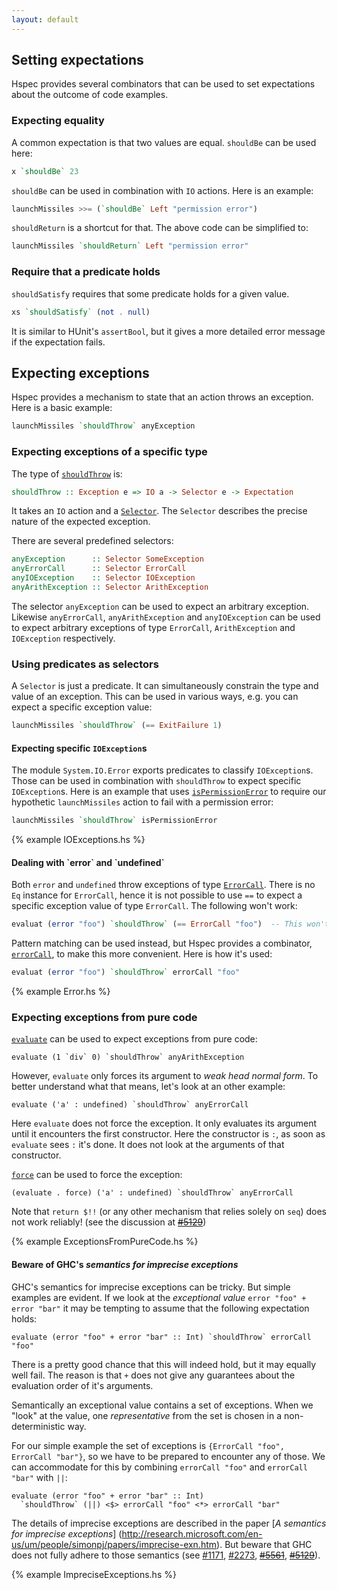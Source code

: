 ```yaml
---
layout: default
---
```


## Setting expectations

Hspec provides several combinators that can be used to set expectations about
the outcome of code examples.

### Expecting equality

A common expectation is that two values are equal.  `shouldBe` can be used
here:

```haskell
x `shouldBe` 23
```

`shouldBe` can be used in combination with `IO` actions.  Here is an example:

```haskell
launchMissiles >>= (`shouldBe` Left "permission error")
```

`shouldReturn` is a shortcut for that.  The above code can be simplified to:

```haskell
launchMissiles `shouldReturn` Left "permission error"
```

### Require that a predicate holds

`shouldSatisfy` requires that some predicate holds for a given value.

```haskell
xs `shouldSatisfy` (not . null)
```

It is similar to HUnit's `assertBool`, but it gives a more detailed error
message if the expectation fails.

## Expecting exceptions

Hspec provides a mechanism to state that an action throws an exception.  Here
is a basic example:

```haskell
launchMissiles `shouldThrow` anyException
```

### Expecting exceptions of a specific type

The type of [`shouldThrow`][v:shouldThrow] is:

```haskell
shouldThrow :: Exception e => IO a -> Selector e -> Expectation
```

It takes an `IO` action and a [`Selector`][t:Selector].  The `Selector`
describes the precise nature of the expected exception.

There are several predefined selectors:

```haskell
anyException      :: Selector SomeException
anyErrorCall      :: Selector ErrorCall
anyIOException    :: Selector IOException
anyArithException :: Selector ArithException
```

The selector `anyException` can be used to expect an arbitrary exception.
Likewise `anyErrorCall`, `anyArithException` and `anyIOException` can be used
to expect arbitrary exceptions of type `ErrorCall`, `ArithException` and
`IOException` respectively.


### Using predicates as selectors

A `Selector` is just a predicate.  It can simultaneously constrain the type and
value of an exception.  This can be used in various ways, e.g. you can expect a
specific exception value:

```haskell
launchMissiles `shouldThrow` (== ExitFailure 1)
```

#### Expecting specific `IOException`s

The module `System.IO.Error` exports predicates to classify `IOException`s.
Those can be used in combination with `shouldThrow` to expect specific
`IOException`s.  Here is an example that uses
[`isPermissionError`][v:isPermissionError] to require our hypothetic
`launchMissiles` action to fail with a permission error:

```haskell
launchMissiles `shouldThrow` isPermissionError
```

{% example IOExceptions.hs %}

#### Dealing with \`error\` and \`undefined\`

Both `error` and `undefined` throw exceptions of type
[`ErrorCall`][t:ErrorCall].
There is no `Eq` instance for `ErrorCall`, hence it is not possible to use `==`
to expect a specific exception value of type `ErrorCall`.  The following won't
work:

```haskell
evaluat (error "foo") `shouldThrow` (== ErrorCall "foo")  -- This won't work!
```

Pattern matching can be used instead, but Hspec provides a combinator,
[`errorCall`][v:errorCall], to make this more convenient.  Here is how it's
used:

```haskell
evaluat (error "foo") `shouldThrow` errorCall "foo"
```

{% example Error.hs %}

### Expecting exceptions from pure code

[`evaluate`][v:evaluate] can be used to expect exceptions from pure code:

```hspec
evaluate (1 `div` 0) `shouldThrow` anyArithException
```

However, `evaluate` only forces its argument to _weak head normal form_.  To
better understand what that means, let's look at an other example:

```hspec
evaluate ('a' : undefined) `shouldThrow` anyErrorCall
```

Here `evaluate` does not force the exception.  It only evaluates its argument
until it encounters the first constructor.  Here the constructor is `:`, as soon
as `evaluate` sees `:` it's done.  It does not look at the arguments of that
constructor.

[`force`][v:force] can be used to force the exception:

```hspec
(evaluate . force) ('a' : undefined) `shouldThrow` anyErrorCall
```

Note that `return $!!` (or any other mechanism that relies solely on `seq`)
does not work reliably!  (see the discussion at
<del>[#5129](http://hackage.haskell.org/trac/ghc/ticket/5129)</del>)

{% example ExceptionsFromPureCode.hs %}

#### Beware of GHC's _semantics for imprecise exceptions_

GHC's semantics for imprecise exceptions can be tricky.  But simple examples
are evident.  If we look at the _exceptional value_ `error "foo" + error "bar"` it may
be tempting to assume that the following expectation holds:

```hspec
evaluate (error "foo" + error "bar" :: Int) `shouldThrow` errorCall "foo"
```

There is a pretty good chance that this will indeed hold, but it may equally
well fail.  The reason is that `+` does not give any guarantees about the
evaluation order of it's arguments.

Semantically an exceptional value contains a set of exceptions.  When we "look"
at the value, one _representative_ from the set is chosen in a
non-deterministic way.

For our simple example the set of exceptions is `{ErrorCall "foo", ErrorCall
"bar"}`, so we have to be prepared to encounter any of those.  We can
accommodate for this by combining `errorCall "foo"` and `errorCall "bar"` with
`||`:

```hspec
evaluate (error "foo" + error "bar" :: Int)
  `shouldThrow` (||) <$> errorCall "foo" <*> errorCall "bar"
```

The details of imprecise exceptions are described in the paper
[_A semantics for imprecise exceptions_]
(http://research.microsoft.com/en-us/um/people/simonpj/papers/imprecise-exn.htm).
But beware that GHC does not fully adhere to those semantics (see
[#1171](http://hackage.haskell.org/trac/ghc/ticket/1171),
[#2273](http://hackage.haskell.org/trac/ghc/ticket/2273),
<del>[#5561](http://hackage.haskell.org/trac/ghc/ticket/5561)</del>,
<del>[#5129](http://hackage.haskell.org/trac/ghc/ticket/5129)</del>).

{% example ImpreciseExceptions.hs %}



[t:Selector]:    http://hackage.haskell.org/packages/archive/hspec-expectations/latest/doc/html/Test-Hspec-Expectations.html#t:Selector
[v:shouldThrow]: http://hackage.haskell.org/packages/archive/hspec-expectations/latest/doc/html/Test-Hspec-Expectations.html#v:shouldThrow
[v:errorCall]:   http://hackage.haskell.org/packages/archive/hspec-expectations/latest/doc/html/Test-Hspec-Expectations.html#v:errorCall

[v:evaluate]: http://hackage.haskell.org/packages/archive/base/latest/doc/html/Control-Exception.html#v:evaluate
[t:ErrorCall]:http://hackage.haskell.org/packages/archive/base/latest/doc/html/Control-Exception.html#t:ErrorCall

[v:isPermissionError]: http://hackage.haskell.org/packages/archive/base/latest/doc/html/System-IO-Error.html#v:isPermissionError

[v:force]: http://hackage.haskell.org/packages/archive/deepseq/latest/doc/html/Control-DeepSeq.html#v:force
